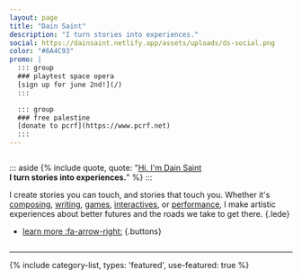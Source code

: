 ```yaml
---
layout: page
title: "Dain Saint"
description: "I turn stories into experiences."
social: https://dainsaint.netlify.app/assets/uploads/ds-social.png
color: "#6A4C93"
promo: |
  ::: group
  ### playtest space opera
  [sign up for june 2nd!](/)
  :::

  ::: group
  ### free palestine
  [donate to pcrf](https://www.pcrf.net)
  :::
---
```



<style>
  .project-info {
    display: none;
  }

  .aside a{
    text-decoration-thickness: 0px;
  }

  .index-top {
    display: grid;
    grid-gap: 20px;
    /* grid-template-columns: 3fr 5fr; */
  }

  .buttons {
    float: right;
  }
</style>

<div class="index-top">


<div>

::: aside
{% include quote, quote: "[Hi, I'm Dain Saint](/about)<br/>**I turn stories into experiences.**" %}
:::


I create stories you can touch, and stories that touch you. Whether it's [composing](/composing), [writing](), [games](), [interactives](), or [performance](), I make artistic experiences about better futures and the roads we take to get there.
{.lede}

* [learn more :fa-arrow-right:](/about)
{.buttons}
</div>

</div>

***

{% include category-list, types: 'featured', use-featured: true %}

